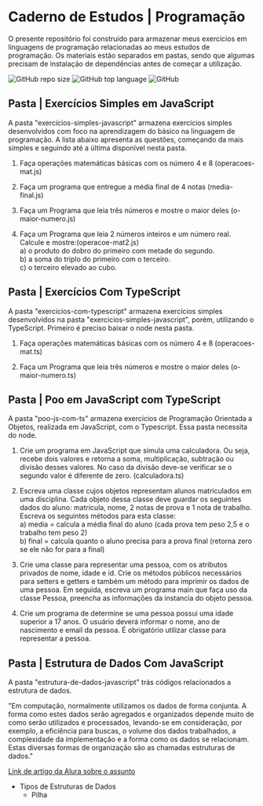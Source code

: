 # Caderno de Estudos | Programação

<p>
  O presente repositório foi construído para armazenar meus exercícios em linguagens de programação relacionadas ao meus estudos de programação. Os materiais estão separados em pastas, sendo que algumas precisam de instalação de dependências antes de começar a utilização. 
</p>

<div>

![GitHub repo size](https://img.shields.io/github/repo-size/fransilva0/caderno-de-estudos?style=plastic)
![GitHub top language](https://img.shields.io/github/languages/top/fransilva0/caderno-de-estudos?style=plastic)
![GitHub](https://img.shields.io/github/license/fransilva0/caderno-de-estudos?style=plastic)

</div>

## Pasta | Exercícios Simples em JavaScript

<p>
  A pasta "exercicios-simples-javascript" armazena exercícios simples desenvolvidos com foco na aprendizagem do básico na linguagem de programação. A lista abaixo apresenta as questões, começando da mais simples e seguindo até a última disponível nesta pasta.
</p>

1. Faça operações matemáticas básicas com os número 4 e 8 (operacoes-mat.js)

2. Faça um programa que entregue a média final de 4 notas (media-final.js)

3. Faça um Programa que leia três números e mostre o maior deles (o-maior-numero.js)

4. Faça um Programa que leia 2 números inteiros e um número real. Calcule e mostre:(operacoe-mat2.js)<br>
a) o produto do dobro do primeiro com metade do segundo.<br>
b) a soma do triplo do primeiro com o terceiro.<br>
c) o terceiro elevado ao cubo.<br>


## Pasta | Exercícios Com TypeScript

<p>
  A pasta "exercicios-com-typescript" armazena exercícios simples desenvolvidos na pasta "exercicios-simples-javascript", porém, utilizando o TypeScript. Primeiro é preciso baixar o node nesta pasta. 
</p>

1. Faça operações matemáticas básicas com os número 4 e 8 (operacoes-mat.ts)

2. Faça um Programa que leia três números e mostre o maior deles (o-maior-numero.ts)

## Pasta | Poo em JavaScript com TypeScript

<p>
  A pasta "poo-js-com-ts" armazena exercícios de Programação Orientada a Objetos, realizada em JavaScript, com o Typescript. Essa pasta necessita do node.
</p>

1. Crie um programa em JavaScript que simula uma calculadora. Ou 
seja, recebe dois valores e retorna a soma, multiplicação, subtração 
ou divisão desses valores. No caso da divisão deve-se verificar se o 
segundo valor é diferente de zero. (calculadora.ts)

2. Escreva uma classe cujos objetos representam alunos matriculados em uma disciplina. Cada objeto dessa classe deve guardar os seguintes 
dados do aluno: matrícula, nome, 2 notas de prova e 1 nota de 
trabalho. Escreva os seguintes métodos para esta classe:<br>a) media 
= calcula a média final do aluno (cada prova tem peso 2,5 e o 
trabalho tem peso 2)<br>b) final = calcula quanto o aluno precisa 
para a prova final (retorna zero se ele não for para a final)

3. Crie uma classe para representar uma pessoa, com os atributos privados de nome, idade e id. Crie os métodos públicos necessários para setters e getters e também um método para imprimir os dados de uma pessoa. Em seguida, escreva um programa main que faça uso da classe Pessoa, preencha as informações da instancia do objeto pessoa.
   
4. Crie um programa de determine se uma pessoa possui uma idade superior a 17 anos. O usuário deverá informar o nome, ano de nascimento e email da pessoa. É obrigatório utilizar classe para representar a pessoa.

## Pasta | Estrutura de Dados Com JavaScript

<p>
  A pasta "estrutura-de-dados-javascript" trás códigos relacionados a estrutura de dados.

  "Em computação, normalmente utilizamos os dados de forma conjunta. A forma como estes dados serão agregados e organizados depende muito de como serão utilizados e processados, levando-se em consideração, por exemplo, a eficiência para buscas, o volume dos dados trabalhados, a complexidade da implementação e a forma como os dados se relacionam. Estas diversas formas de organização são as chamadas estruturas de dados."
</p>
<a href="https://www.alura.com.br/artigos/estruturas-de-dados-introducao?gclid=Cj0KCQjwspKUBhCvARIsAB2IYuvzWnJOkieArAtCiK6Fm4lsSSFeC1jkLcZoRT161GxUbqp071xH4iwaApvfEALw_wcB">Link de artigo da Alura sobre o assunto</a>

- Tipos de Estruturas de Dados 
  - Pilha